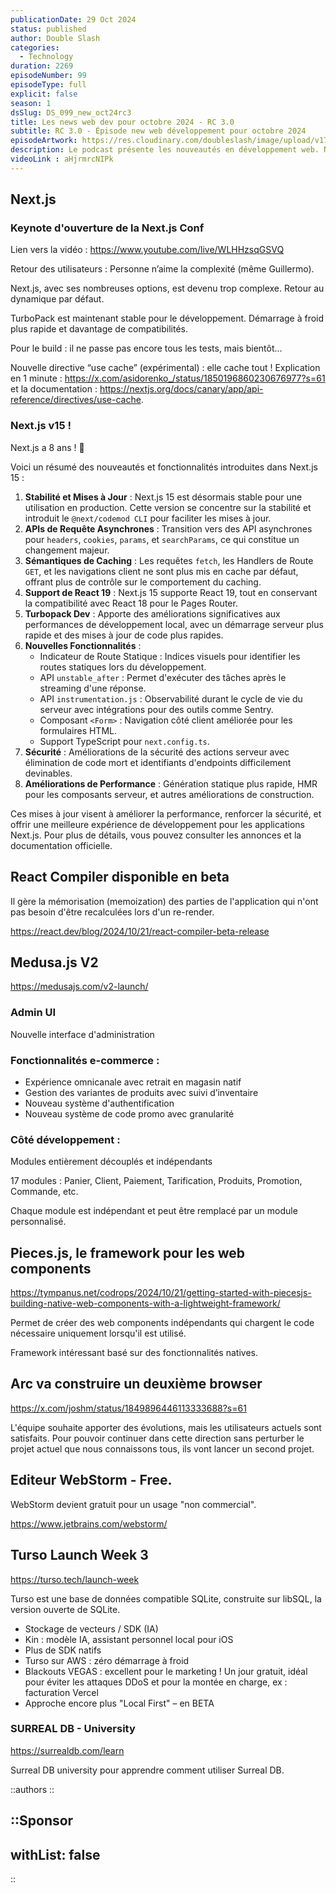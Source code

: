 ```yaml
---
publicationDate: 29 Oct 2024
status: published
author: Double Slash
categories:
  - Technology
duration: 2269
episodeNumber: 99
episodeType: full
explicit: false
season: 1
dsSlug: DS_099_new_oct24rc3
title: Les news web dev pour octobre 2024 - RC 3.0
subtitle: RC 3.0 - Épisode new web développement pour octobre 2024
episodeArtwork: https://res.cloudinary.com/doubleslash/image/upload/v1730052692/episode/ART_99_sdc5ap.png
description: Le podcast présente les nouveautés en développement web. Next.js 15 et ses optimisations, la beta de React Compiler, la refonte e-commerce Medusa.js V2, le framework Pieces.js pour les web components, et des avancées avec Turso en base de données "Local First". WebStorm devient gratuit pour usage non commercial.
videoLink : aHjrmrcNIPk
---
```


## Next.js

### Keynote d'ouverture de la Next.js Conf

Lien vers la vidéo : https://www.youtube.com/live/WLHHzsqGSVQ

Retour des utilisateurs : Personne n’aime la complexité (même Guillermo).

Next.js, avec ses nombreuses options, est devenu trop complexe. Retour au dynamique par défaut.

TurboPack est maintenant stable pour le développement. Démarrage à froid plus rapide et davantage de compatibilités.

Pour le build : il ne passe pas encore tous les tests, mais bientôt...

Nouvelle directive “use cache” (expérimental) : elle cache tout !
Explication en 1 minute : https://x.com/asidorenko_/status/1850196860230676977?s=61 et la documentation : https://nextjs.org/docs/canary/app/api-reference/directives/use-cache.


### Next.js v15 !

Next.js a 8 ans ! 🥳

Voici un résumé des nouveautés et fonctionnalités introduites dans Next.js 15 :

1. **Stabilité et Mises à Jour** : Next.js 15 est désormais stable pour une utilisation en production. Cette version se concentre sur la stabilité et introduit le `@next/codemod CLI` pour faciliter les mises à jour.
2. **APIs de Requête Asynchrones** : Transition vers des API asynchrones pour `headers`, `cookies`, `params`, et `searchParams`, ce qui constitue un changement majeur.
3. **Sémantiques de Caching** : Les requêtes `fetch`, les Handlers de Route `GET`, et les navigations client ne sont plus mis en cache par défaut, offrant plus de contrôle sur le comportement du caching.
4. **Support de React 19** : Next.js 15 supporte React 19, tout en conservant la compatibilité avec React 18 pour le Pages Router.
5. **Turbopack Dev** : Apporte des améliorations significatives aux performances de développement local, avec un démarrage serveur plus rapide et des mises à jour de code plus rapides.
6. **Nouvelles Fonctionnalités** :
    - Indicateur de Route Statique : Indices visuels pour identifier les routes statiques lors du développement.
    - API `unstable_after` : Permet d'exécuter des tâches après le streaming d'une réponse.
    - API `instrumentation.js` : Observabilité durant le cycle de vie du serveur avec intégrations pour des outils comme Sentry.
    - Composant `<Form>` : Navigation côté client améliorée pour les formulaires HTML.
    - Support TypeScript pour `next.config.ts`.
7. **Sécurité** : Améliorations de la sécurité des actions serveur avec élimination de code mort et identifiants d'endpoints difficilement devinables.
8. **Améliorations de Performance** : Génération statique plus rapide, HMR pour les composants serveur, et autres améliorations de construction.

Ces mises à jour visent à améliorer la performance, renforcer la sécurité, et offrir une meilleure expérience de développement pour les applications Next.js. Pour plus de détails, vous pouvez consulter les annonces et la documentation officielle.


## React Compiler disponible en beta

Il gère la mémorisation (memoization) des parties de l'application qui n'ont pas besoin d'être recalculées lors d'un re-render.

https://react.dev/blog/2024/10/21/react-compiler-beta-release

## Medusa.js V2

https://medusajs.com/v2-launch/

### Admin UI

Nouvelle interface d'administration

### Fonctionnalités e-commerce :

- Expérience omnicanale avec retrait en magasin natif
- Gestion des variantes de produits avec suivi d’inventaire
- Nouveau système d'authentification
- Nouveau système de code promo avec granularité

### Côté développement :

Modules entièrement découplés et indépendants

17 modules : Panier, Client, Paiement, Tarification, Produits, Promotion, Commande, etc.

Chaque module est indépendant et peut être remplacé par un module personnalisé.

## Pieces.js, le framework pour les web components

https://tympanus.net/codrops/2024/10/21/getting-started-with-piecesjs-building-native-web-components-with-a-lightweight-framework/

Permet de créer des web components indépendants qui chargent le code nécessaire uniquement lorsqu'il est utilisé.

Framework intéressant basé sur des fonctionnalités natives.

## Arc va construire un deuxième browser

https://x.com/joshm/status/1849896446113333688?s=61

L'équipe souhaite apporter des évolutions, mais les utilisateurs actuels sont satisfaits. Pour pouvoir continuer dans cette direction sans perturber le projet actuel que nous connaissons tous, ils vont lancer un second projet.

## Editeur WebStorm - Free.

WebStorm devient gratuit pour un usage "non commercial".

https://www.jetbrains.com/webstorm/

## Turso Launch Week 3

https://turso.tech/launch-week

Turso est une base de données compatible SQLite, construite sur libSQL, la version ouverte de SQLite.

- Stockage de vecteurs / SDK (IA)
- Kin : modèle IA, assistant personnel local pour iOS
- Plus de SDK natifs
- Turso sur AWS : zéro démarrage à froid
- Blackouts VEGAS : excellent pour le marketing ! Un jour gratuit, idéal pour éviter les attaques DDoS et pour la montée en charge, ex : facturation Vercel
- Approche encore plus "Local First" – en BETA

### SURREAL DB - University

https://surrealdb.com/learn

Surreal DB university pour apprendre comment utiliser Surreal DB.

::authors
::

::Sponsor
---
withList: false
---
::
